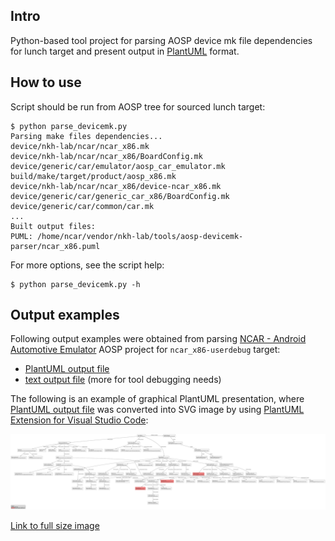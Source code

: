 ## Intro
Python-based tool project for parsing AOSP device mk file dependencies for lunch target and present output in [PlantUML](https://plantuml.com/en/) format.

## How to use
Script should be run from AOSP tree for sourced lunch target:
```
$ python parse_devicemk.py
Parsing make files dependencies...
device/nkh-lab/ncar/ncar_x86.mk
device/nkh-lab/ncar/ncar_x86/BoardConfig.mk
device/generic/car/emulator/aosp_car_emulator.mk
build/make/target/product/aosp_x86.mk
device/nkh-lab/ncar/ncar_x86/device-ncar_x86.mk
device/generic/car/generic_car_x86/BoardConfig.mk
device/generic/car/common/car.mk
...
Built output files:
PUML: /home/ncar/vendor/nkh-lab/tools/aosp-devicemk-parser/ncar_x86.puml

```
For more options, see the script help:
```
$ python parse_devicemk.py -h
```
## Output examples
Following output examples were obtained from parsing [NCAR - Android Automotive Emulator](https://github.com/nkh-lab/aosp-ncar-manifest) AOSP project for `ncar_x86-userdebug` target:
- [PlantUML output file](doc/output-examples/ncar_x86.puml)
- [text output file](doc/output-examples/ncar_x86.txt) (more for tool debugging needs)

The following is an example of graphical PlantUML presentation, where [PlantUML output file](doc/output-examples/ncar_x86.puml) was converted into SVG image by using [PlantUML Extension for Visual Studio Code](https://marketplace.visualstudio.com/items?itemName=jebbs.plantuml):

![](doc/output-examples/ncar_x86.svg)

[Link to full size image](https://raw.githubusercontent.com/nkh-lab/aosp-devicemk-parser/master/doc/output-examples/ncar_x86.svg)
